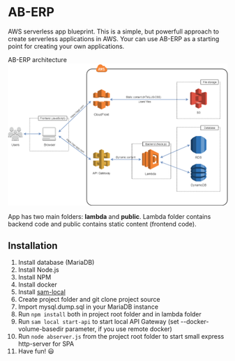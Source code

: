 # AB-ERP
AWS serverless app blueprint.
This is a simple, but powerfull approach to create serverless applications in AWS. Your can use AB-ERP as a starting point for creating your own applications.

AB-ERP architecture
![AB-ERP architecture](architecture.png)

App has two main folders: **lambda** and **public**. Lambda folder contains backend code and public contains static content (frontend code).

## Installation
1. Install database (MariaDB)
2. Install Node.js
3. Install NPM
4. Install docker
5. Install [sam-local](https://github.com/awslabs/aws-sam-local)
6. Create project folder and git clone project source 
7. Import mysql.dump.sql in your MariaDB instance
8. Run `npm install` both in project root folder and in lambda folder
9. Run `sam local start-api` to start local API Gateway (set --docker-volume-basedir parameter, if you use remote docker)
10. Run `node abserver.js` from the project root folder to start small express http-server for SPA
11. Have fun! :smiley:

